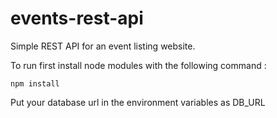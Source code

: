 # events-rest-api
Simple REST API for an event listing website.

To run first install node modules with the following command :

```
npm install
```
Put your database url in the environment variables as DB_URL

